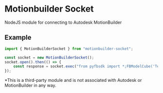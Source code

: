 # Motionbuilder Socket
NodeJS module for connecting to Autodesk MotionBuilder

## Example
```typescript
import { MotionBuilderSocket } from "motionbuilder-socket";

const socket = new MotionBuilderSocket();
socket.open().then(() => {
    const response = socket.exec("from pyfbsdk import *;FBModelCube('Test')");
});
```

*This is a third-party module and is not associated with Autodesk or MotionBuilder in any way.